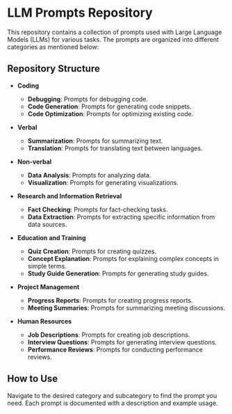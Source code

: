 # LLM Prompts Repository

This repository contains a collection of prompts used with Large Language Models (LLMs) for various tasks. The prompts are organized into different categories as mentioned below:

## Repository Structure

- **Coding**
  - **Debugging**: Prompts for debugging code.
  - **Code Generation**: Prompts for generating code snippets.
  - **Code Optimization**: Prompts for optimizing existing code.

- **Verbal**
  - **Summarization**: Prompts for summarizing text.
  - **Translation**: Prompts for translating text between languages.

- **Non-verbal**
  - **Data Analysis**: Prompts for analyzing data.
  - **Visualization**: Prompts for generating visualizations.
 
- **Research and Information Retrieval**
  - **Fact Checking**: Prompts for fact-checking tasks.
  - **Data Extraction**: Prompts for extracting specific information from data sources.

- **Education and Training**
  - **Quiz Creation**: Prompts for creating quizzes.
  - **Concept Explanation**: Prompts for explaining complex concepts in simple terms.
  - **Study Guide Generation**: Prompts for generating study guides.

- **Project Management**
  - **Progress Reports**: Prompts for creating progress reports.
  - **Meeting Summaries**: Prompts for summarizing meeting discussions.

- **Human Resources**
  - **Job Descriptions**: Prompts for creating job descriptions.
  - **Interview Questions**: Prompts for generating interview questions.
  - **Performance Reviews**: Prompts for conducting performance reviews.



## How to Use

Navigate to the desired category and subcategory to find the prompt you need. Each prompt is documented with a description and example usage.
